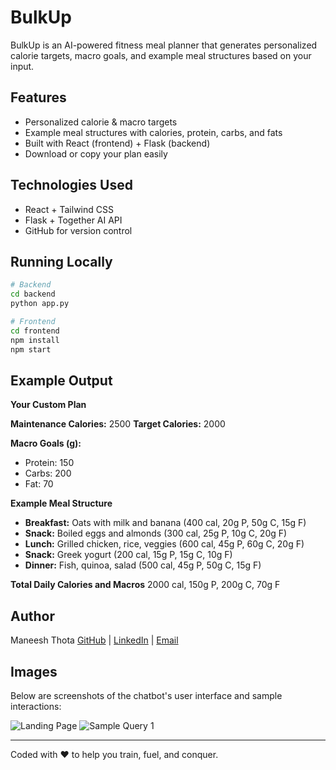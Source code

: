 # BulkUp

BulkUp is an AI-powered fitness meal planner that generates personalized calorie targets, macro goals, and example meal structures based on your input.

## Features

* Personalized calorie & macro targets
* Example meal structures with calories, protein, carbs, and fats
* Built with React (frontend) + Flask (backend)
* Download or copy your plan easily

## Technologies Used

* React + Tailwind CSS
* Flask + Together AI API
* GitHub for version control

## Running Locally

```bash
# Backend
cd backend
python app.py

# Frontend
cd frontend
npm install
npm start
```

## Example Output

**Your Custom Plan**

**Maintenance Calories:** 2500
**Target Calories:** 2000

**Macro Goals (g):**

* Protein: 150
* Carbs: 200
* Fat: 70

**Example Meal Structure**

* **Breakfast:** Oats with milk and banana (400 cal, 20g P, 50g C, 15g F)
* **Snack:** Boiled eggs and almonds (300 cal, 25g P, 10g C, 20g F)
* **Lunch:** Grilled chicken, rice, veggies (600 cal, 45g P, 60g C, 20g F)
* **Snack:** Greek yogurt (200 cal, 15g P, 15g C, 10g F)
* **Dinner:** Fish, quinoa, salad (500 cal, 45g P, 50g C, 15g F)

**Total Daily Calories and Macros**
2000 cal, 150g P, 200g C, 70g F

## Author

Maneesh Thota
[GitHub](https://github.com/maneesxh) | [LinkedIn](https://linkedin.com/in/maneeshthota) | [Email](mailto:your.thotamaneesh@gmail.com)


## Images

Below are screenshots of the chatbot's user interface and sample interactions:

![Landing Page](images/Landing%20Page.png)
![Sample Query 1](images/SampleAnswer.png)

---

Coded with ❤️ to help you train, fuel, and conquer.
